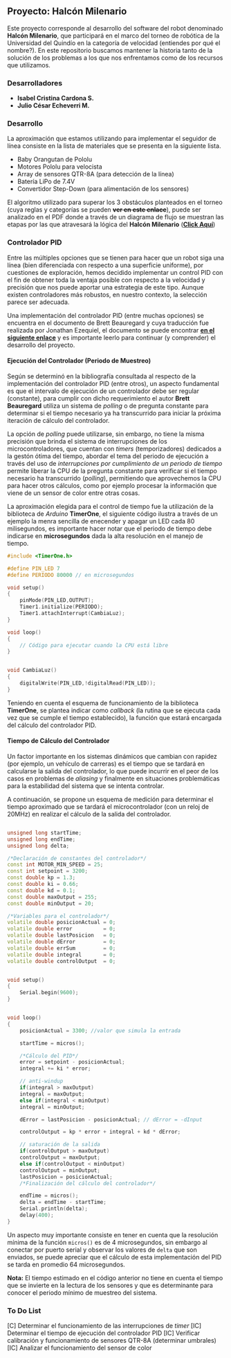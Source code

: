 ## Proyecto: Halcón Milenario

Este proyecto corresponde al desarrollo del software del robot denominado **Halcón Milenario**, que participará en el marco del torneo de robótica de la Universidad del Quindío en la categoría de velocidad (entiendes por qué el nombre?). En este repositorio buscamos mantener la historia tanto de la solución de los problemas a los que nos enfrentamos como de los recursos que utilizamos.


### Desarrolladores
*	**Isabel Cristina Cardona S.**
*	**Julio César Echeverri M.**


### Desarrollo
La aproximación que estamos utilizando para implementar el seguidor de línea consiste en la lista de materiales que se presenta en la siguiente lista.

* Baby Orangutan de Pololu
* Motores Pololu para velocista
* Array de sensores QTR-8A (para detección de la línea)
* Batería LiPo de 7.4V
* Convertidor Step-Down (para alimentación de los sensores)

El algoritmo utilizado para superar los 3 obstáculos planteados en el torneo (cuya reglas y categorías se pueden **~~ver en este enlace~~**), puede ser analizado en el PDF donde a través de un diagrama de flujo se muestran las etapas por las que atravesará la lógica del **Halcón Milenario** ([**Click Aquí**](Diagrama_de_Flujo.pdf))

### Controlador PID
Entre las múltiples opciones que se tienen para hacer que un robot siga una línea (bien diferenciada con respecto a una superficie uniforme), por cuestiones de exploración, hemos decidido implementar un control PID con el fin de obtener toda la ventaja posible con respecto a la velocidad y precisión que nos puede aportar una estrategia de este tipo. Aunque existen controladores más robustos, en nuestro contexto, la selección parece ser adecuada.

Una implementación del controlador PID (entre muchas opciones) se encuentra en el documento de Brett Beauregard y cuya traducción fue realizada por Jonathan Ezequiel, el documento se puede encontrar [**en el siguiente enlace**](http://brettbeauregard.com/blog/wp-content/uploads/2012/07/Gu%C3%ADa-de-uso-PID-para-Arduino.pdf) y es importante leerlo para continuar (y comprender) el desarrollo del proyecto.

#### Ejecución del Controlador (Periodo de Muestreo)
Según se determinó en la bibliografía consultada al respecto de la implementación del controlador PID (entre otros), un aspecto fundamental es que el intervalo de ejecución de un controlador debe ser regular (constante), para cumplir con dicho requerimiento el autor **Brett Beauregard** utiliza un sistema de *polling* o de pregunta constante para determinar si el tiempo necesario ya ha transcurrido para iniciar la próxima iteración de cálculo del controlador.

La opción de *polling* puede utilizarse, sin embargo, no tiene la misma precisión que brinda el sistema de interrupciones de los microcontroladores, que cuentan con *timers* (temporizadores) dedicados a la gestón ótima del tiempo, abordar el tema del periodo de ejecución a través del uso de *interrupciones por cumplimiento de un periodo de tiempo* permite liberar la CPU de la pregunta constante para verificar si el tiempo necesario ha transcurrido (*polling*), permitiendo que aprovechemos la CPU para hacer otros cálculos, como por ejemplo procesar la información que viene de un sensor de color entre otras cosas.

La aproximación elegida para el control de tiempo fue la utilización de la biblioteca de *Arduino* **TimerOne**, el siguiente código ilustra a través de un ejemplo la menra sencilla de enecender y apagar un LED cada 80 milisegundos, es importante hacer notar que el periodo de tiempo debe indicarse en **microsegundos** dada la alta resolución en el manejo de tiempo.

```cpp
#include <TimerOne.h>

#define PIN_LED 7
#define PERIODO 80000 // en microsegundos

void setup()
{
    pinMode(PIN_LED,OUTPUT);
    Timer1.initialize(PERIODO);
    Timer1.attachInterrupt(CambiaLuz);
}

void loop()
{
	// Código para ejecutar cuando la CPU está libre
}


void CambiaLuz()
{
	digitalWrite(PIN_LED,!digitalRead(PIN_LED));
}

```
Teniendo en cuenta el esquema de funcionamiento de la biblioteca **TimerOne**, se plantea indicar como *callback* (la rutina que se ejecuta cada vez que se cumple el tiempo establecido), la función que estará encargada del cálculo del controlador PID.

#### Tiempo de Cálculo del Controlador
Un factor importante en los sistemas dinámicos que cambian con rapidez (por ejemplo, un vehículo de carreras) es el tiempo que se tardará en calcularse la salida del controlador, lo que puede incurrir en el peor de los casos en problemas de *aliasing* y finalmente en situaciones problemáticas para la estabilidad del sistema que se intenta controlar.

A continuación, se propone un esquema de medición para determinar el tiempo aproximado que se tardará el microcontrolador (con un reloj de 20MHz) en realizar el cálculo de la salida del controlador.

```cpp

unsigned long startTime;
unsigned long endTime;
unsigned long delta;

/*Declaración de constantes del controlador*/
const int MOTOR_MIN_SPEED = 25;
const int setpoint = 3200;
const double kp = 1.3;
const double ki = 0.66;
const double kd = 0.1;
const double maxOutput = 255;
const double minOutput = 20;

/*Variables para el controlador*/
volatile double posicionActual = 0;
volatile double error          = 0;
volatile double lastPosicion   = 0;
volatile double dError         = 0;
volatile double errSum         = 0;
volatile double integral       = 0;
volatile double controlOutput  = 0;


void setup()
{
	Serial.begin(9600);
}


void loop()
{
    posicionActual = 3300; //valor que simula la entrada

    startTime = micros();

    /*Cálculo del PID*/
    error = setpoint - posicionActual;
    integral += ki * error;

    // anti-windup
    if(integral > maxOutput)
    integral = maxOutput;
    else if(integral < minOutput)
    integral = minOutput;

    dError = lastPosicion - posicionActual; // dError = -dInput

    controlOutput = kp * error + integral + kd * dError;

    // saturación de la salida
    if(controlOutput > maxOutput)
    controlOutput = maxOutput;
    else if(controlOutput < minOutput)
    controlOutput = minOutput;
    lastPosicion = posicionActual;
    /*Finalización del cálculo del controlador*/

    endTime = micros();
    delta = endTime - startTime;
    Serial.println(delta);
    delay(400);
}
```
Un aspecto muy importante consiste en tener en cuenta que la resolución mínima de la función `micros()` es de 4 microsegundos, sin embargo al conectar por puerto serial y observar los valores de `delta` que son enviados, se puede apreciar que el cálculo de esta implementación del PID se tarda en promedio 64 microsegundos.

**Nota:** El tiempo estimado en el código anterior no tiene en cuenta el tiempo que se invierte en la lectura de los sensores y que es determinante para conocer el periodo mínimo de muestreo del sistema.


### To Do List
[C] Determinar el funcionamiento de las interrupciones de *timer*
[IC] Determinar el tiempo de ejecución del controlador PID
[IC] Verificar calibración y funcionamiento de sensores QTR-8A (determinar umbrales)
[IC] Analizar el funcionamiento del sensor de color
